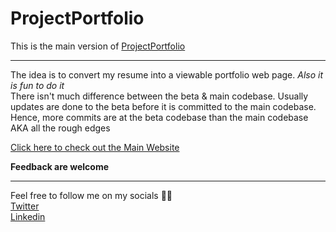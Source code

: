 # ProjectPortfolio

This is the main version of [ProjectPortfolio](https://github.com/leonardwongly/ProjectPortfolio)

---

The idea is to convert my resume into a viewable portfolio web page. *Also it is fun to do it*
<br/>There isn't much difference between the beta & main codebase. 
Usually updates are done to the beta before it is committed to the main codebase. Hence, more commits are at the beta codebase than the main codebase AKA all the rough edges


[Click here to check out the Main Website](https://leonardwong.tech)
<br/>


**Feedback are welcome**

---

Feel free to follow me on my socials 😶‍🌫️<br/>
[Twitter](https://twitter.leonardwong.tech)
<br/>
[Linkedin](https://linkedin.leonardwong.tech)
